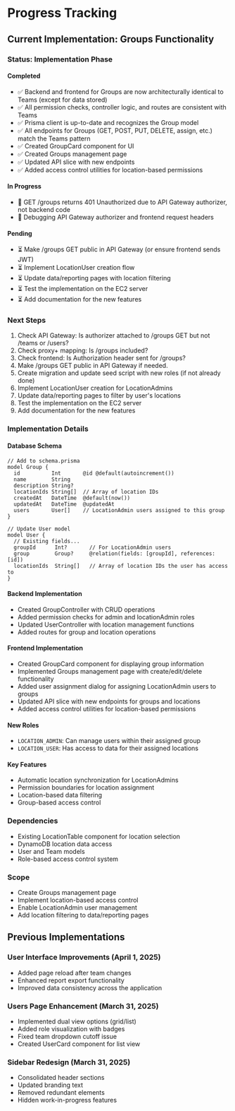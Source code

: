 # Progress Tracking

## Current Implementation: Groups Functionality

### Status: Implementation Phase

#### Completed
- ✅ Backend and frontend for Groups are now architecturally identical to Teams (except for data stored)
- ✅ All permission checks, controller logic, and routes are consistent with Teams
- ✅ Prisma client is up-to-date and recognizes the Group model
- ✅ All endpoints for Groups (GET, POST, PUT, DELETE, assign, etc.) match the Teams pattern
- ✅ Created GroupCard component for UI
- ✅ Created Groups management page
- ✅ Updated API slice with new endpoints
- ✅ Added access control utilities for location-based permissions

#### In Progress
- 🔄 GET /groups returns 401 Unauthorized due to API Gateway authorizer, not backend code
- 🔄 Debugging API Gateway authorizer and frontend request headers

#### Pending
- ⏳ Make /groups GET public in API Gateway (or ensure frontend sends JWT)
- ⏳ Implement LocationUser creation flow
- ⏳ Update data/reporting pages with location filtering
- ⏳ Test the implementation on the EC2 server
- ⏳ Add documentation for the new features

### Next Steps
1. Check API Gateway: Is authorizer attached to /groups GET but not /teams or /users?
2. Check proxy+ mapping: Is /groups included?
3. Check frontend: Is Authorization header sent for /groups?
4. Make /groups GET public in API Gateway if needed.
5. Create migration and update seed script with new roles (if not already done)
6. Implement LocationUser creation for LocationAdmins
7. Update data/reporting pages to filter by user's locations
8. Test the implementation on the EC2 server
9. Add documentation for the new features

### Implementation Details

#### Database Schema
```prisma
// Add to schema.prisma
model Group {
  id          Int       @id @default(autoincrement())
  name        String
  description String?
  locationIds String[]  // Array of location IDs
  createdAt   DateTime  @default(now())
  updatedAt   DateTime  @updatedAt
  users       User[]    // LocationAdmin users assigned to this group
}

// Update User model
model User {
  // Existing fields...
  groupId      Int?       // For LocationAdmin users
  group        Group?     @relation(fields: [groupId], references: [id])
  locationIds  String[]   // Array of location IDs the user has access to
}
```

#### Backend Implementation
- Created GroupController with CRUD operations
- Added permission checks for admin and locationAdmin roles
- Updated UserController with location management functions
- Added routes for group and location operations

#### Frontend Implementation
- Created GroupCard component for displaying group information
- Implemented Groups management page with create/edit/delete functionality
- Added user assignment dialog for assigning LocationAdmin users to groups
- Updated API slice with new endpoints for groups and locations
- Added access control utilities for location-based permissions

#### New Roles
- `LOCATION_ADMIN`: Can manage users within their assigned group
- `LOCATION_USER`: Has access to data for their assigned locations

#### Key Features
- Automatic location synchronization for LocationAdmins
- Permission boundaries for location assignment
- Location-based data filtering
- Group-based access control

### Dependencies
- Existing LocationTable component for location selection
- DynamoDB location data access
- User and Team models
- Role-based access control system

### Scope
- Create Groups management page
- Implement location-based access control
- Enable LocationAdmin user management
- Add location filtering to data/reporting pages

## Previous Implementations

### User Interface Improvements (April 1, 2025)
- Added page reload after team changes
- Enhanced report export functionality
- Improved data consistency across the application

### Users Page Enhancement (March 31, 2025)
- Implemented dual view options (grid/list)
- Added role visualization with badges
- Fixed team dropdown cutoff issue
- Created UserCard component for list view

### Sidebar Redesign (March 31, 2025)
- Consolidated header sections
- Updated branding text
- Removed redundant elements
- Hidden work-in-progress features